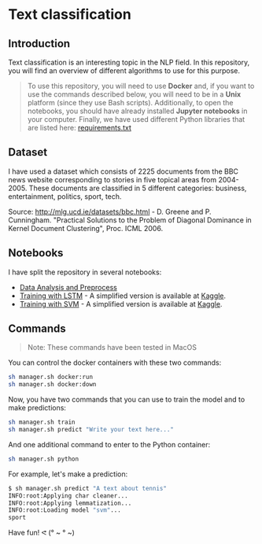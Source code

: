 # Text classification

## Introduction

Text classification is an interesting topic in the NLP field. In this repository, you will find an overview of different algorithms to use for this purpose.

> To use this repository, you will need to use **Docker** and, if you want to use the commands described below, you will need to be in a **Unix** platform (since they use Bash scripts). Additionally, to open the notebooks, you should have already installed **Jupyter notebooks** in your computer. Finally, we have used different Python libraries that are listed here: [requirements.txt](./misc/dockerfiles/python/requirements.txt)

## Dataset

I have used a dataset which consists of 2225 documents from the BBC news website corresponding to stories in five topical areas from 2004-2005. These documents are classified in 5 different categories: business, entertainment, politics, sport, tech.

Source: http://mlg.ucd.ie/datasets/bbc.html - D. Greene and P. Cunningham. "Practical Solutions to the Problem of Diagonal Dominance in Kernel Document Clustering", Proc. ICML 2006.

## Notebooks

I have split the repository in several notebooks:
- [Data Analysis and Preprocess](./notebooks/Data-Analysis-and-Preprocess.ipynb)
- [Training with LSTM](./notebooks/Training-with-LSTM.ipynb) - A simplified version is available at [Kaggle](https://www.kaggle.com/dimasmunoz/simple-text-classification-with-lstm).
- [Training with SVM](./notebooks/Training-with-SVM.ipynb) - A simplified version is available at [Kaggle](https://www.kaggle.com/dimasmunoz/simple-text-classification-with-svm).

## Commands

> Note: These commands have been tested in MacOS

You can control the docker containers with these two commands:
```sh
sh manager.sh docker:run
sh manager.sh docker:down
```

Now, you have two commands that you can use to train the model and to make predictions:
```sh
sh manager.sh train
sh manager.sh predict "Write your text here..."
```

And one additional command to enter to the Python container:
```sh
sh manager.sh python
```

For example, let's make a prediction:
```sh
$ sh manager.sh predict "A text about tennis"
INFO:root:Applying char cleaner...
INFO:root:Applying lemmatization...
INFO:root:Loading model "svm"...
sport
```

Have fun! ᕙ (° ~ ° ~)
